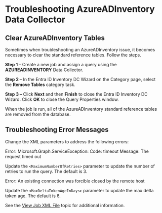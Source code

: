 # Troubleshooting AzureADInventory Data Collector

## Clear AzureADInventory Tables

Sometimes when troubleshooting an AzureADInventory issue, it becomes necessary to clear the standard
reference tables. Follow the steps.

**Step 1 –** Create a new job and assign a query using the **AZUREADINVENTORY** Data Collector.

**Step 2 –** In the Entra ID Inventory DC Wizard on the Category page, select the **Remove Tables**
category task.

**Step 3 –** Click **Next** and then **Finish** to close the Entra ID Inventory DC Wizard. Click
**OK** to close the Query Properties window.

When the job is run, all of the AzureADInventory standard reference tables are removed from the
database.

## Troubleshooting Error Messages

Change the XML parameters to address the following errors:

Error: Microsoft.Graph.ServiceException: Code: timeout Message: The request timed out

Update the `<MaximumNumberOfRetries>` parameter to update the number of retries to run the query.
The default is 3.

Error: An existing connection was forcible closed by the remote host

Update the `<MaxDeltaTokenAgeInDays>` parameter to update the max delta token age. The default is 6.

See the
[View Job XML File](/docs/accessanalyzer/11.6/enterpriseauditor/admin/jobs/job/properties/viewxml.md)
topic for additional information.
